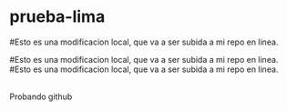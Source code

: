 # prueba-lima

#Esto es una modificacion local, que va a ser subida a mi repo en linea. 

#Esto es una modificacion local, que va a ser subida a mi repo en linea. 
#Esto es una modificacion local, que va a ser subida a mi repo en linea. 

<br>
Probando github